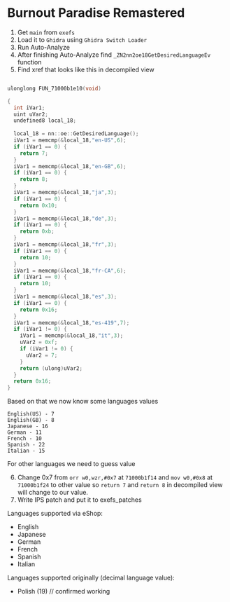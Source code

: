 # Burnout Paradise Remastered

1. Get `main` from `exefs`
2. Load it to `Ghidra` using `Ghidra Switch Loader`
3. Run Auto-Analyze
4. After finishing Auto-Analyze find `_ZN2nn2oe18GetDesiredLanguageEv` function
5. Find xref that looks like this in decompiled view
```cpp

ulonglong FUN_71000b1e10(void)

{
  int iVar1;
  uint uVar2;
  undefined8 local_18;
  
  local_18 = nn::oe::GetDesiredLanguage();
  iVar1 = memcmp(&local_18,"en-US",6);
  if (iVar1 == 0) {
    return 7;
  }
  iVar1 = memcmp(&local_18,"en-GB",6);
  if (iVar1 == 0) {
    return 8;
  }
  iVar1 = memcmp(&local_18,"ja",3);
  if (iVar1 == 0) {
    return 0x10;
  }
  iVar1 = memcmp(&local_18,"de",3);
  if (iVar1 == 0) {
    return 0xb;
  }
  iVar1 = memcmp(&local_18,"fr",3);
  if (iVar1 == 0) {
    return 10;
  }
  iVar1 = memcmp(&local_18,"fr-CA",6);
  if (iVar1 == 0) {
    return 10;
  }
  iVar1 = memcmp(&local_18,"es",3);
  if (iVar1 == 0) {
    return 0x16;
  }
  iVar1 = memcmp(&local_18,"es-419",7);
  if (iVar1 != 0) {
    iVar1 = memcmp(&local_18,"it",3);
    uVar2 = 0xf;
    if (iVar1 != 0) {
      uVar2 = 7;
    }
    return (ulong)uVar2;
  }
  return 0x16;
}
```

Based on that we now know some languages values

```
English(US) - 7
English(GB) - 8
Japanese - 16
German - 11
French - 10
Spanish - 22
Italian - 15
```

For other languages we need to guess value 

6. Change 0x7 from `orr w0,wzr,#0x7` at `71000b1f14` and `mov w0,#0x8` at `71000b1f24` to other value so `return 7` and `return 8` in decompiled view will change to our value.
7. Write IPS patch and put it to exefs_patches

Languages supported via eShop:
- English
- Japanese
- German
- French
- Spanish
- Italian

Languages supported originally (decimal language value):
- Polish (19) // confirmed working
